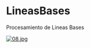 # LineasBases
Procesamiento de Lineas Bases

[![08.jpg](https://i.postimg.cc/xTWC4ZMm/08.jpg)](https://postimg.cc/HV9dJBSW)
